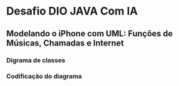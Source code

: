 # Desafio DIO JAVA  Com IA
## Modelando o iPhone com UML: Funções de Músicas, Chamadas e Internet

### Digrama de classes
### Codificação do diagrama
